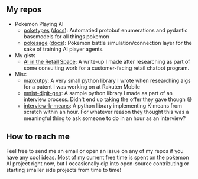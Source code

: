## My repos
- Pokemon Playing AI
  - [poketypes](https://github.com/trevorWieland/poketypes) ([docs](https://trevorwieland.github.io/poketypes)): Automatied protobuf enumerations and pydantic basemodels for all things pokemon
  - [pokesage](https://github.com/trevorWieland/pokesage) ([docs](https://trevorwieland.github.io/pokesage)): Pokemon battle simulation/connection layer for the sake of training AI player agents.
- My gists
  - [AI in the Retail Space](https://gist.github.com/trevorWieland/f6c22b97b4ada10bca63998f3b52dd9f): A write-up I made after researching as part of some consulting work for a customer-facing retail chatbot program.
- Misc
  - [maxcutpy](https://github.com/trevorWieland/maxcutpy): A very small python library I wrote when researching algs for a patent I was working on at Rakuten Mobile
  - [mnist-digit-gen](https://github.com/trevorWieland/mnist-digit-gen): A sample python library I made as part of an interview process. Didn't end up taking the offer they gave though 😅
  - [interview-k-means](https://github.com/trevorWieland/interview-k-means): A python library implementing K-means from scratch within an hour. For whatever reason they thought this was a meaningful thing to ask someone to do in an hour as an interview?

## How to reach me
Feel free to send me an email or open an issue on any of my repos if you have any cool ideas. Most of my current free time is spent on the pokemon AI project right now, but I occasionally dip into open-source contributing or starting smaller side projects from time to time!
